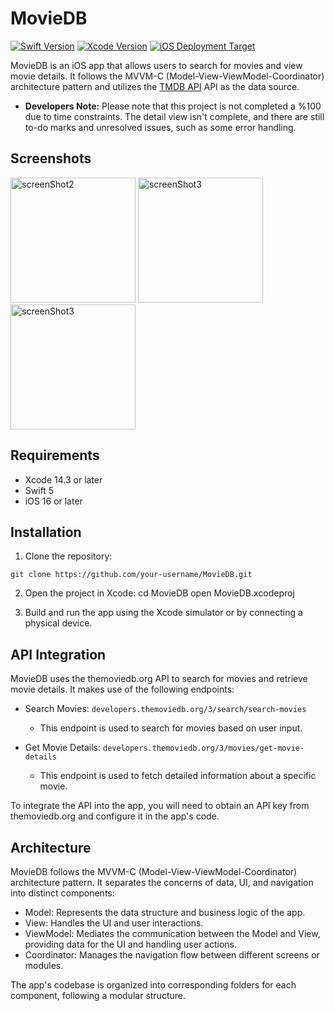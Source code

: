 # MovieDB 

[![Swift Version](https://img.shields.io/badge/Swift-5-orange.svg)](https://swift.org) [![Xcode Version](https://img.shields.io/badge/Xcode-14.3-blue.svg)](https://developer.apple.com/xcode) [![iOS Deployment Target](https://img.shields.io/badge/iOS-16-green.svg)](https://developer.apple.com/ios)

 MovieDB is an iOS app that allows users to search for movies and view movie details. It follows the MVVM-C (Model-View-ViewModel-Coordinator) architecture pattern and utilizes the [TMDB API](https://developers.themoviedb.org/) API as the data source.
 
- **Developers Note:** Please note that this project is not completed a %100 due to time constraints. The detail view isn't complete, and there are still to-do marks and unresolved issues, such as some error handling.

## Screenshots

<img width="200" alt="screenShot2" src="https://github.com/ilaydakodal/MovieDB/assets/45633668/527d27f8-0d71-4ba6-8b75-078c559a6044">
<img width="200" alt="screenShot3" src="https://github.com/ilaydakodal/MovieDB/assets/45633668/077ca71c-ee3f-4da1-81a9-622b8d7185e7">
<img width="200" alt="screenShot3" src="https://github.com/ilaydakodal/MovieDB/assets/45633668/55ccc2dd-f850-4e75-833f-41e01ad7627e">


## Requirements

- Xcode 14.3 or later
- Swift 5
- iOS 16 or later

## Installation


1. Clone the repository:
```shell
git clone https://github.com/your-username/MovieDB.git
```

2. Open the project in Xcode:
cd MovieDB 
open MovieDB.xcodeproj

3. Build and run the app using the Xcode simulator or by connecting a physical device.

## API Integration

MovieDB uses the themoviedb.org API to search for movies and retrieve movie details. It makes use of the following endpoints:

- Search Movies: `developers.themoviedb.org/3/search/search-movies`
  - This endpoint is used to search for movies based on user input.

- Get Movie Details: `developers.themoviedb.org/3/movies/get-movie-details`
  - This endpoint is used to fetch detailed information about a specific movie.

To integrate the API into the app, you will need to obtain an API key from themoviedb.org and configure it in the app's code.

## Architecture

MovieDB follows the MVVM-C (Model-View-ViewModel-Coordinator) architecture pattern. It separates the concerns of data, UI, and navigation into distinct components:

- Model: Represents the data structure and business logic of the app.
- View: Handles the UI and user interactions.
- ViewModel: Mediates the communication between the Model and View, providing data for the UI and handling user actions.
- Coordinator: Manages the navigation flow between different screens or modules.

The app's codebase is organized into corresponding folders for each component, following a modular structure.

